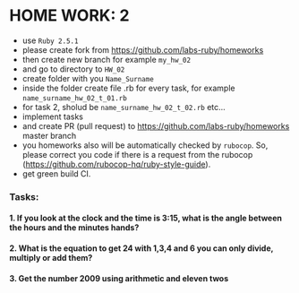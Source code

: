 # HOME WORK: 2 

- use `Ruby 2.5.1`
- please create fork from https://github.com/labs-ruby/homeworks
- then create new branch for example `my_hw_02`
- and go to directory to `HW_02`
- create folder with you `Name_Surname`
- inside the folder create file .rb for every task, for example `name_surname_hw_02_t_01.rb` 
- for task 2, sholud be `name_surname_hw_02_t_02.rb` etc...
- implement tasks
- and create PR (pull request) to https://github.com/labs-ruby/homeworks master branch
- you homeworks also will be automatically checked by `rubocop`. So, please correct you code if there is a request from the rubocop (https://github.com/rubocop-hq/ruby-style-guide).
- get green build CI.

### Tasks:

#### 1. If you look at the clock and the time is 3:15, what is the angle between the hours and the minutes hands?

#### 2. What is the equation to get 24 with 1,3,4 and 6 you can only divide, multiply or add them?

#### 3. Get the number 2009 using arithmetic and eleven twos
